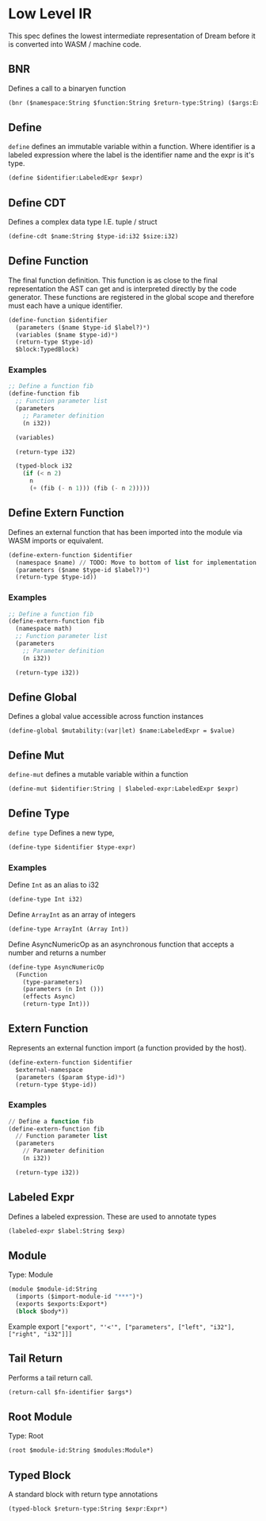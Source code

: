 # Low Level IR

This spec defines the lowest intermediate representation of Dream before it is converted into
WASM / machine code.

## BNR

Defines a call to a binaryen function

```lisp
(bnr ($namespace:String $function:String $return-type:String) ($args:Expr*))
```

## Define

`define` defines an immutable variable within a function. Where identifier is a labeled expression where the label is the identifier name and the expr is it's type.

```lisp
(define $identifier:LabeledExpr $expr)
```

## Define CDT

Defines a complex data type I.E. tuple / struct

```lisp
(define-cdt $name:String $type-id:i32 $size:i32)
```

## Define Function

The final function definition. This function is as close to the
final representation the AST can get and is interpreted directly
by the code generator. These functions are registered in the
global scope and therefore must each have a unique identifier.

```lisp
(define-function $identifier
  (parameters ($name $type-id $label?)*)
  (variables ($name $type-id)*)
  (return-type $type-id)
  $block:TypedBlock)
```

### Examples

```lisp
;; Define a function fib
(define-function fib
  ;; Function parameter list
  (parameters
    ;; Parameter definition
    (n i32))

  (variables)

  (return-type i32)

  (typed-block i32
    (if (< n 2)
      n
      (+ (fib (- n 1))) (fib (- n 2)))))
```

## Define Extern Function

Defines an external function that has been imported into the module via WASM imports or equivalent.

```lisp
(define-extern-function $identifier
  (namespace $name) // TODO: Move to bottom of list for implementation simplicity.
  (parameters ($name $type-id $label?)*)
  (return-type $type-id))
```

### Examples

```lisp
;; Define a function fib
(define-extern-function fib
  (namespace math)
  ;; Function parameter list
  (parameters
    ;; Parameter definition
    (n i32))

  (return-type i32))
```

## Define Global

Defines a global value accessible across function instances

```
(define-global $mutability:(var|let) $name:LabeledExpr = $value)
```

## Define Mut

`define-mut` defines a mutable variable within a function

```lisp
(define-mut $identifier:String | $labeled-expr:LabeledExpr $expr)
```

## Define Type

`define type` Defines a new type,

```lisp
(define-type $identifier $type-expr)
```

### Examples

Define `Int` as an alias to i32

```lisp
(define-type Int i32)
```

Define `ArrayInt` as an array of integers

```lisp
(define-type ArrayInt (Array Int))
```

Define AsyncNumericOp as an asynchronous function that accepts a number and returns a number

```lisp
(define-type AsyncNumericOp
  (Function
    (type-parameters)
    (parameters (n Int ()))
    (effects Async)
    (return-type Int)))
```

## Extern Function

Represents an external function import (a function provided by the host).

```lisp
(define-extern-function $identifier
  $external-namespace
  (parameters ($param $type-id)*)
  (return-type $type-id))
```

### Examples

```lisp
// Define a function fib
(define-extern-function fib
  // Function parameter list
  (parameters
    // Parameter definition
    (n i32))

  (return-type i32))
```

## Labeled Expr

Defines a labeled expression. These are used to annotate types

```lisp
(labeled-expr $label:String $exp)
```

## Module

Type: Module

```lisp
(module $module-id:String
  (imports ($import-module-id "***")*)
  (exports $exports:Export*)
  (block $body*))
```

Example export `["export", "'<'", ["parameters", ["left", "i32"], ["right", "i32"]]]`

## Tail Return

Performs a tail return call.

```lisp
(return-call $fn-identifier $args*)
```

## Root Module

Type: Root

```lisp
(root $module-id:String $modules:Module*)
```

## Typed Block

A standard block with return type annotations

```lisp
(typed-block $return-type:String $expr:Expr*)
```

